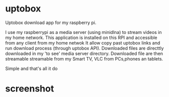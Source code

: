 # uptobox
Uptobox download app for my raspberry pi.

I use my raspberrypi as a media server (using minidlna) to stream videos in my home network.
This application is installed on this RPI and accessible from any client from my home netwok
It allow copy past uptobox links and run download process (through uptobox API).
Downloaded files are directtly downloaded in my 'to see' media server directory.
Downloaded file are then streamable streamable from my Smart TV, VLC from PCs,phones an tablets.

Simple and that's all it do

# screenshot

